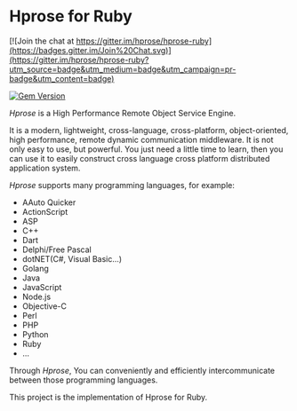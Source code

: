 # Hprose for Ruby

[![Join the chat at https://gitter.im/hprose/hprose-ruby](https://badges.gitter.im/Join%20Chat.svg)](https://gitter.im/hprose/hprose-ruby?utm_source=badge&utm_medium=badge&utm_campaign=pr-badge&utm_content=badge)

[![Gem Version](https://badge.fury.io/rb/hprose.png)](http://badge.fury.io/rb/hprose)

*Hprose* is a High Performance Remote Object Service Engine.

It is a modern, lightweight, cross-language, cross-platform, object-oriented, high performance, remote dynamic communication middleware. It is not only easy to use, but powerful. You just need a little time to learn, then you can use it to easily construct cross language cross platform distributed application system.

*Hprose* supports many programming languages, for example:

* AAuto Quicker
* ActionScript
* ASP
* C++
* Dart
* Delphi/Free Pascal
* dotNET(C#, Visual Basic...)
* Golang
* Java
* JavaScript
* Node.js
* Objective-C
* Perl
* PHP
* Python
* Ruby
* ...

Through *Hprose*, You can conveniently and efficiently intercommunicate between those programming languages.

This project is the implementation of Hprose for Ruby.
